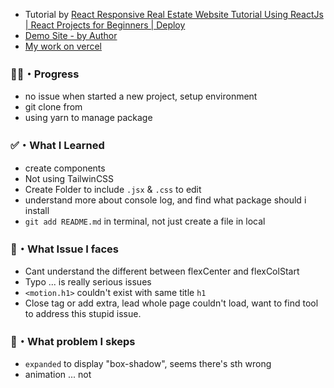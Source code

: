 - Tutorial by [React Responsive Real Estate Website Tutorial Using ReactJs | React Projects for Beginners | Deploy](https://youtu.be/edBx-fjgh4k?si=m-VjRNT-PLOPQCD2)
- [Demo Site - by Author](https://real-estate-web.pages.dev/)
- [My work on vercel](https://real-state-webpage.vercel.app/)



### 👍🏻・Progress
- no issue when started a new project, setup environment 
- git clone from 
- using yarn to manage package

### ✅・What I Learned

- create components 
- Not using TailwinCSS 
- Create Folder to include `.jsx` & `.css` to edit
- understand more about console log, and find what package should i install
- `git add README.md` in terminal, not just create a file in local

### 🤮・What Issue I faces
- Cant understand the different between flexCenter and flexColStart
- Typo ... is really serious issues 
- `<motion.h1>` couldn't exist with same title `h1`
- Close tag or add extra, lead whole page couldn't load, want to find tool to address this stupid issue. 


### 🤮・What problem I skeps

- `expanded` to display "box-shadow", seems there's sth wrong
- animation ... not 
